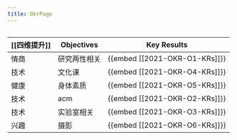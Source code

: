 ```yaml
---
title: OkrPage
---
```


## 
| [[四维提升]] | Objectives | Key Results |
|-|-|-|
| 情商 | 研究两性相关 | {{embed [[2021-OKR-O1-KRs]]}} |
| 技术 | 文化课 | {{embed [[2021-OKR-O4-KRs]]}} |
|健康|身体素质| {{embed [[2021-OKR-O5-KRs]]}}|
| 技术 | acm | {{embed [[2021-OKR-O2-KRs]]}} |
| 技术| 实验室相关 | {{embed [[2021-OKR-O3-KRs]]}} |
|兴趣|摄影|{{embed [[2021-OKR-O6-KRs]]}}|
##